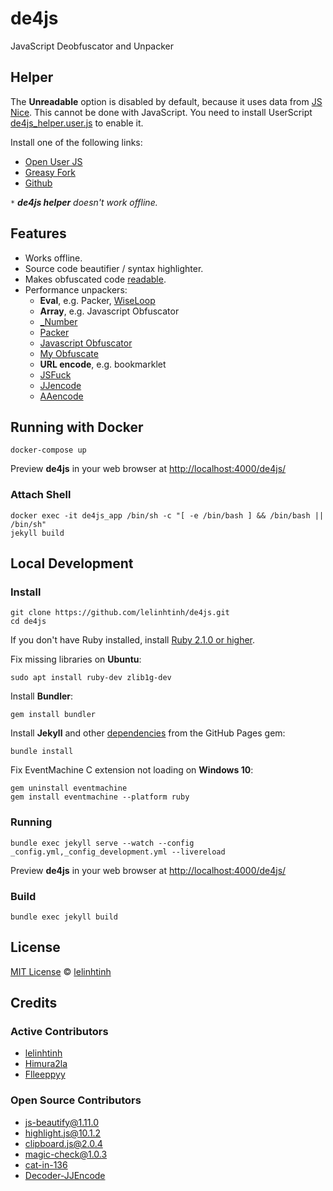 # de4js

JavaScript Deobfuscator and Unpacker

## Helper

The **Unreadable** option is disabled by default, because it uses data from [JS Nice](http://www.jsnice.org/). This cannot be done with JavaScript. You need to install UserScript [de4js_helper.user.js](https://github.com/lelinhtinh/de4js/blob/master/userscript/de4js_helper.user.js) to enable it.

Install one of the following links:

- [Open User JS](https://openuserjs.org/scripts/baivong/de4js_helper)
- [Greasy Fork](https://greasyfork.org/vi/scripts/33479-de4js-helper)
- [Github](https://lelinhtinh.github.io/de4js/userscript/de4js_helper.user.js)

`*` ***de4js helper** doesn't work offline.*

## Features

- Works offline.
- Source code beautifier / syntax highlighter.
- Makes obfuscated code [readable](#helper).
- Performance unpackers:
  - **Eval**, e.g. Packer, [WiseLoop](http://wiseloop.com/demo/php-javascript-obfuscator)
  - **Array**, e.g. Javascript Obfuscator
  - [_Number](https://jsfiddle.net/ps5anL99/embedded/result,js,html,css/)
  - [Packer](http://dean.edwards.name/packer/)
  - [Javascript Obfuscator](https://javascriptobfuscator.com/Javascript-Obfuscator.aspx)
  - [My Obfuscate](http://myobfuscate.com/)
  - **URL encode**, e.g. bookmarklet
  - [JSFuck](https://github.com/aemkei/jsfuck)
  - [JJencode](http://utf-8.jp/public/jjencode.html)
  - [AAencode](http://utf-8.jp/public/aaencode.html)

## Running with Docker

    docker-compose up

Preview **de4js** in your web browser at <http://localhost:4000/de4js/>

### Attach Shell

    docker exec -it de4js_app /bin/sh -c "[ -e /bin/bash ] && /bin/bash || /bin/sh"
    jekyll build

## Local Development

### Install

    git clone https://github.com/lelinhtinh/de4js.git
    cd de4js

If you don't have Ruby installed, install [Ruby 2.1.0 or higher](https://www.ruby-lang.org/en/downloads/).

Fix missing libraries on **Ubuntu**:

    sudo apt install ruby-dev zlib1g-dev

Install **Bundler**:

    gem install bundler

Install **Jekyll** and other [dependencies](https://pages.github.com/versions/) from the GitHub Pages gem:

    bundle install

Fix EventMachine C extension not loading on **Windows 10**:

    gem uninstall eventmachine
    gem install eventmachine --platform ruby

### Running

    bundle exec jekyll serve --watch --config _config.yml,_config_development.yml --livereload

Preview **de4js** in your web browser at <http://localhost:4000/de4js/>

### Build

    bundle exec jekyll build

## License

[MIT License](https://baivong.mit-license.org/) © [lelinhtinh](https://github.com/lelinhtinh)

## Credits

### Active Contributors

- [lelinhtinh](https://github.com/lelinhtinh)
- [Himura2la](https://github.com/Himura2la)
- [Flleeppyy](https://github.com/flleeppyy)

### Open Source Contributors

- [js-beautify@1.11.0](https://github.com/beautify-web/js-beautify)
- [highlight.js@10.1.2](https://github.com/isagalaev/highlight.js)
- [clipboard.js@2.0.4](https://github.com/zenorocha/clipboard.js)
- [magic-check@1.0.3](https://github.com/forsigner/magic-check)
- [cat-in-136](https://cat-in-136.github.io/2010/12/aadecode-decode-encoded-as-aaencode.html)
- [Decoder-JJEncode](https://github.com/jacobsoo/Decoder-JJEncode)
